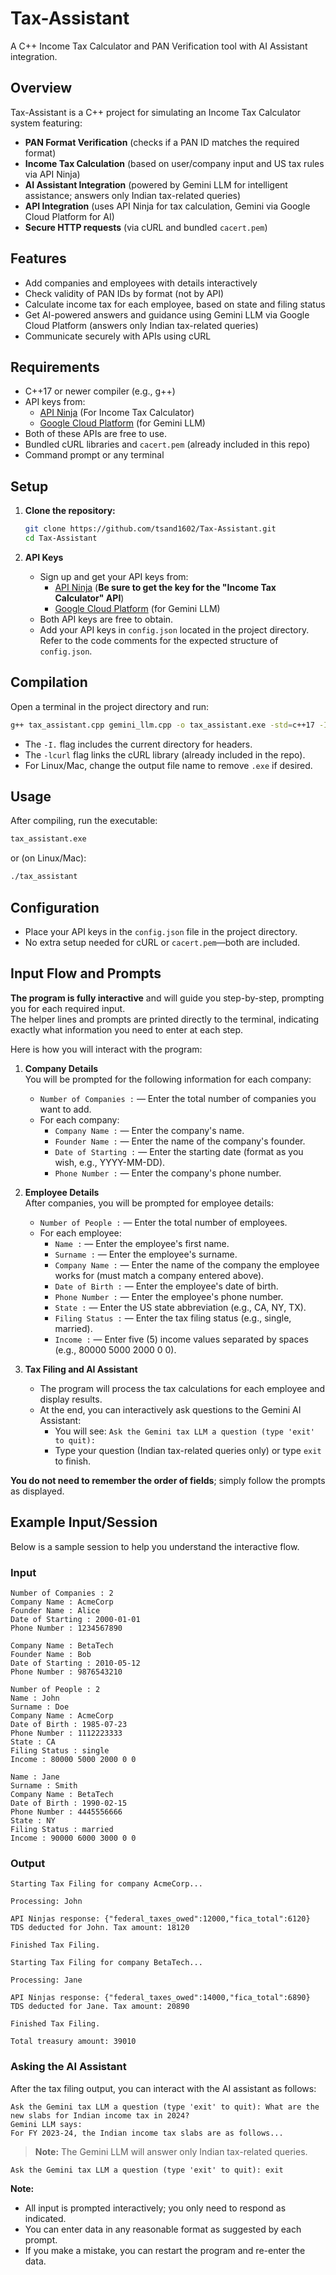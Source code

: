# Tax-Assistant

A C++ Income Tax Calculator and PAN Verification tool with AI Assistant integration.

## Overview

Tax-Assistant is a C++ project for simulating an Income Tax Calculator system featuring:

- **PAN Format Verification** (checks if a PAN ID matches the required format)
- **Income Tax Calculation** (based on user/company input and US tax rules via API Ninja)
- **AI Assistant Integration** (powered by Gemini LLM for intelligent assistance; answers only Indian tax-related queries)
- **API Integration** (uses API Ninja for tax calculation, Gemini via Google Cloud Platform for AI)
- **Secure HTTP requests** (via cURL and bundled `cacert.pem`)

## Features

- Add companies and employees with details interactively
- Check validity of PAN IDs by format (not by API)
- Calculate income tax for each employee, based on state and filing status
- Get AI-powered answers and guidance using Gemini LLM via Google Cloud Platform (answers only Indian tax-related queries)
- Communicate securely with APIs using cURL

## Requirements

- C++17 or newer compiler (e.g., g++)
- API keys from:
  - [API Ninja](https://api-ninjas.com/) (For Income Tax Calculator)
  - [Google Cloud Platform](https://console.cloud.google.com/) (for Gemini LLM)
- Both of these APIs are free to use.
- Bundled cURL libraries and `cacert.pem` (already included in this repo)
- Command prompt or any terminal

## Setup

1. **Clone the repository:**
   ```bash
   git clone https://github.com/tsand1602/Tax-Assistant.git
   cd Tax-Assistant
   ```

2. **API Keys**
   - Sign up and get your API keys from:
     - [API Ninja](https://api-ninjas.com/) (**Be sure to get the key for the "Income Tax Calculator" API**)
     - [Google Cloud Platform](https://console.cloud.google.com/) (for Gemini LLM)
   - Both API keys are free to obtain.
   - Add your API keys in `config.json` located in the project directory.  
     Refer to the code comments for the expected structure of `config.json`.

## Compilation

Open a terminal in the project directory and run:

```bash
g++ tax_assistant.cpp gemini_llm.cpp -o tax_assistant.exe -std=c++17 -I. -static-libstdc++ -static-libgcc libcurl-x64.dll
```

- The `-I.` flag includes the current directory for headers.
- The `-lcurl` flag links the cURL library (already included in the repo).
- For Linux/Mac, change the output file name to remove `.exe` if desired.

## Usage

After compiling, run the executable:

```bash
tax_assistant.exe
```
or (on Linux/Mac):
```bash
./tax_assistant
```

## Configuration

- Place your API keys in the `config.json` file in the project directory.
- No extra setup needed for cURL or `cacert.pem`—both are included.

## Input Flow and Prompts

**The program is fully interactive** and will guide you step-by-step, prompting you for each required input.  
The helper lines and prompts are printed directly to the terminal, indicating exactly what information you need to enter at each step.

Here is how you will interact with the program:

1. **Company Details**  
   You will be prompted for the following information for each company:
   - `Number of Companies :` — Enter the total number of companies you want to add.
   - For each company:
     - `Company Name :` — Enter the company's name.
     - `Founder Name :` — Enter the name of the company's founder.
     - `Date of Starting :` — Enter the starting date (format as you wish, e.g., YYYY-MM-DD).
     - `Phone Number :` — Enter the company's phone number.

2. **Employee Details**  
   After companies, you will be prompted for employee details:
   - `Number of People :` — Enter the total number of employees.
   - For each employee:
     - `Name :` — Enter the employee's first name.
     - `Surname :` — Enter the employee's surname.
     - `Company Name :` — Enter the name of the company the employee works for (must match a company entered above).
     - `Date of Birth :` — Enter the employee's date of birth.
     - `Phone Number :` — Enter the employee's phone number.
     - `State :` — Enter the US state abbreviation (e.g., CA, NY, TX).
     - `Filing Status :` — Enter the tax filing status (e.g., single, married).
     - `Income :` — Enter five (5) income values separated by spaces (e.g., 80000 5000 2000 0 0).

3. **Tax Filing and AI Assistant**  
   - The program will process the tax calculations for each employee and display results.
   - At the end, you can interactively ask questions to the Gemini AI Assistant:
     - You will see: `Ask the Gemini tax LLM a question (type 'exit' to quit):`
     - Type your question (Indian tax-related queries only) or type `exit` to finish.

**You do not need to remember the order of fields**; simply follow the prompts as displayed.

## Example Input/Session

Below is a sample session to help you understand the interactive flow.

### Input

```plaintext
Number of Companies : 2
Company Name : AcmeCorp
Founder Name : Alice
Date of Starting : 2000-01-01
Phone Number : 1234567890

Company Name : BetaTech
Founder Name : Bob
Date of Starting : 2010-05-12
Phone Number : 9876543210

Number of People : 2
Name : John
Surname : Doe
Company Name : AcmeCorp
Date of Birth : 1985-07-23
Phone Number : 1112223333
State : CA
Filing Status : single
Income : 80000 5000 2000 0 0

Name : Jane
Surname : Smith
Company Name : BetaTech
Date of Birth : 1990-02-15
Phone Number : 4445556666
State : NY
Filing Status : married
Income : 90000 6000 3000 0 0
```

### Output

```plaintext
Starting Tax Filing for company AcmeCorp...

Processing: John

API Ninjas response: {"federal_taxes_owed":12000,"fica_total":6120}
TDS deducted for John. Tax amount: 18120

Finished Tax Filing.

Starting Tax Filing for company BetaTech...

Processing: Jane

API Ninjas response: {"federal_taxes_owed":14000,"fica_total":6890}
TDS deducted for Jane. Tax amount: 20890

Finished Tax Filing.

Total treasury amount: 39010
```

### Asking the AI Assistant

After the tax filing output, you can interact with the AI assistant as follows:

```plaintext
Ask the Gemini tax LLM a question (type 'exit' to quit): What are the new slabs for Indian income tax in 2024?
Gemini LLM says:
For FY 2023-24, the Indian income tax slabs are as follows...
```

> **Note:** The Gemini LLM will answer only Indian tax-related queries.

```plaintext
Ask the Gemini tax LLM a question (type 'exit' to quit): exit
```

**Note:**  
- All input is prompted interactively; you only need to respond as indicated.
- You can enter data in any reasonable format as suggested by each prompt.
- If you make a mistake, you can restart the program and re-enter the data.
